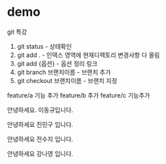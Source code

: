 # demo
git 특강

1. git status - 상태확인
2. git add . - 인덱스 영역에 현재디렉토리 변경사항 다 올림
3. git add {옵션} - 옵션 정리 링크
4. git branch 브랜치이름 - 브랜치 추가
5. git checkout 브랜치이름 - 브랜치 지정

feature/a 기능 추가
feature/b 추가 
feature/c 기능추가

안녕하세요. 이동규입니다.

안녕하세요 진민구 입니다.

안녕하세요 전수지 입니다.

안녕하세요 강나영 입니다.

